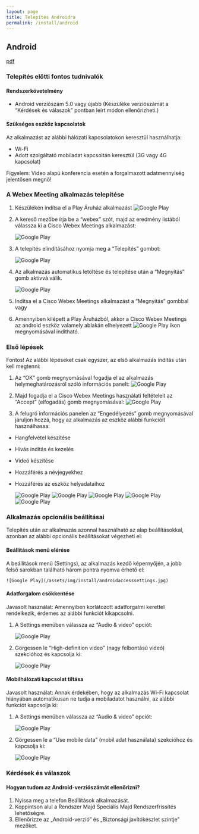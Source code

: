 ```yaml
---
layout: page
title: Telepítés Androidra
permalink: /install/android
---
```


## Android

[pdf](/assets/install/android.pdf)

### Telepítés előtti fontos tudnivalók

#### Rendszerkövetelmény
* Android verziószám 5.0 vagy újabb (Készüléke verziószámát a “Kérdések és válaszok” pontban leírt módon ellenőrizheti.)

#### Szükséges eszköz kapcsolatok

Az alkalmazást az alábbi hálózati kapcsolatokon keresztül használhatja:

* Wi-Fi
* Adott szolgáltató mobiladat kapcsoltán keresztül (3G vagy 4G kapcsolat)

Figyelem: Video alapú konferencia esetén a forgalmazott adatmennyiség jelentősen megnő!

### A Webex Meeting alkalmazás telepítése

1. Készülékén indítsa el a Play Áruház alkalmazást
     ![Google Play](/assets/img/install/googleplay.png)

2. A kereső mezőbe írja be a “webex” szót, majd az eredmény listából válassza ki a Cisco Webex Meetings alkalmazást:

    ![Google Play](/assets/img/install/playsearchforwebex.jpg)
3. A telepítés elindításához nyomja meg a “Telepítés” gombot:

    ![Google Play](/assets/img/install/playpressinstallbutton.jpg)

4. Az alkalmazás automatikus letöltése és telepítése után a “Megnyitás” gomb aktívvá válik.

    ![Google Play](/assets/img/install/playopenappbutton.jpg)

5. Indítsa el a Cisco Webex Meetings alkalmazást a “Megnyitás” gombbal vagy

6. Amennyiben kilépett a Play Áruházból, akkor a Cisco Webex Meetings az android eszköz valamely ablakán elhelyezett ![Google Play](/assets/img/install/webexicon.png) ikon megnyomásával indítható.

### Első lépések

Fontos! Az alábbi lépéseket csak egyszer, az első alkalmazás indítás után kell megtenni:

1. Az “OK” gomb megnyomásával fogadja el az alkalmazás helymeghatározásról szóló információs panelt:
    ![Google Play](/assets/img/install/playlocationquestion.jpg)

2. Majd fogadja el a Cisco Webex Meetings használati feltételeit az “Accept” (elfogadás) gomb megnyomásával:
    ![Google Play](/assets/img/install/playacceptprivacy.jpg)

3. A felugró információs panelen az “Engedélyezés” gomb megnyomásával járuljon hozzá, hogy az alkalmazás az eszköz alábbi funkcióit használhassa:

* Hangfelvétel készítése
* Hívás indítás és kezelés
* Videó készítése
* Hozzáférés a névjegyekhez
* Hozzáférés az eszköz helyadataihoz

    ![Google Play](/assets/img/install/playrightssound.jpg)
    ![Google Play](/assets/img/install/playrightscall.jpg)
    ![Google Play](/assets/img/install/playrightsvideo.jpg)
    ![Google Play](/assets/img/install/playrightscontacts.jpg)
    ![Google Play](/assets/img/install/playrightsgps.jpg)

### Alkalmazás opcionális beállításai

Telepítés után az alkalmazás azonnal használható az alap beállításokkal, azonban az alábbi opcionális beállításokat végezheti el:

#### Beállítások menü elérése

A beállítások menü (Settings), az alkalmazás kezdő képernyőjén, a jobb felső sarokban található három pontra nyomva érhető el:

    ![Google Play](/assets/img/install/androidaccesssettings.jpg)

#### Adatforgalom csökkentése

Javasolt használat: Amennyiben korlátozott adatforgalmi kerettel rendelkezik, érdemes az alábbi funkciót kikapcsolni.

1. A Settings menüben válassza az “Audio & video” opciót:

    ![Google Play](/assets/img/install/androidsettingsselectaudiovideo.jpg)

2. Görgessen le “High-definition video” (nagy felbontású videó) szekcióhoz és kapcsolja ki:

    ![Google Play](/assets/img/install/androidvideohighdefinition.jpg)

#### Mobilhálózati kapcsolat tiltása

Javasolt használat: Annak érdekében, hogy az alkalmazás Wi-Fi kapcsolat hiányában automatikusan ne tudja a mobiladatot használni, az alábbi funkciót kapcsolja ki:

1. A Settings menüben válassza az “Audio & video” opciót:  

    ![Google Play](/assets/img/install/androidsettingsselectaudiovideo.jpg)

2. Görgessen le a “Use mobile data” (mobil adat használata) szekcióhoz és kapcsolja ki:

    ![Google Play](/assets/img/install/androidusemobiledata.jpg)

### Kérdések és válaszok

#### Hogyan tudom az Android-verziószámát ellenőrizni?

1. Nyissa meg a telefon Beállítások alkalmazását.
2. Koppintson alul a Rendszer Majd Speciális Majd Rendszerfrissítés lehetőségre.
3. Ellenőrizze az „Android-verzió” és „Biztonsági javítókészlet szintje” mezőket.

